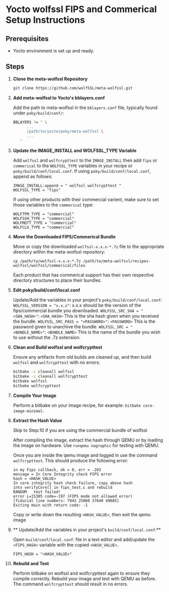 # Yocto wolfssl FIPS and Commerical Setup Instructions

## Prerequisites

- Yocto environment is set up and ready.

## Steps

1. **Clone the meta-wolfssl Repository**

   ```bash
   git clone https://github.com/wolfSSL/meta-wolfssl.git
   ```

2. **Add meta-wolfssl to Yocto's bblayers.conf**

   Add the path to meta-wolfssl in the `bblayers.conf` file, typically found under `poky/build/conf/`:
   ```bash
   BBLAYERS ?= " \
         ...
         /path/to/yocto/poky/meta-wolfssl \
         ...
      "
   ```

3. **Update the IMAGE_INSTALL and WOLFSSL_TYPE Variable**

   Add `wolfssl` and `wolfcrypttest` to the `IMAGE_INSTALL` then add `fips` or `commerical` to the `WOLFSSL_TYPE` variables in your recipe or `poky/build/conf/local.conf`. If using `poky/build/conf/local.conf`, append as follows:
   ```
   IMAGE_INSTALL:append = " wolfssl wolfcrypttest "
   WOLFSSL_TYPE = "fips"
   ```

   If using other products with their commercial varient, make sure to set those variables to the `commerical` type:
    ```
    WOLFTPM_TYPE = "commercial"
    WOLFSSH_TYPE = "commercial"
    WOLFMQTT_TYPE = "commercial"
    WOLFCLU_TYPE = "commercial"
    ```

4. **Move the Downloaded FIPS/Commerical Bundle**

   Move or copy the downloaded `wolfssl-x.x.x-*.7z` file to the appropriate directory within the meta-wolfssl repository:
   ```
   cp /path/to/wolfssl-x.x.x-*.7z /path/to/meta-wolfssl/recipes-wolfssl/wolfssl/commerical/files
   ```

    Each product that has commerical support has their own respective directory structures to place their bundles.

5. **Edit poky/build/conf/local.conf**

    Update/Add the variables in your project's `poky/build/conf/local.conf`:
    `WOLFSSL_VERSION = "x.x.x"`: x.x.x should be the version of the fips/commercial bundle you downloaded. 
    `WOLFSSL_SRC_SHA = "<SHA_HASH>"`: `<SHA_HASH>` This is the sha hash given when you received the bundle.
    `WOLFSSL_SRC_PASS = "<PASSWORD>"`: `<PASSWORD>` This is the password given to unarchive the bundle.
    `WOLFSSL_SRC = "<BUNDLE_NAME>"`: `<BUNDLE_NAME>` This is the name of the bundle you wish to use without the .7z extension.  

6. **Clean and Build wolfssl and wolfcrypttest**

   Ensure any artifacts from old builds are cleaned up, and then build `wolfssl` and `wolfcrypttest` with no errors:
   ```bash
   bitbake -c cleanall wolfssl
   bitbake -c cleanall wolfcrypttest
   bitbake wolfssl
   bitbake wolfcrypttest
   ```

7. **Compile Your Image**

   Perform a bitbake on your image recipe, for example: `bitbake core-image-minimal`.

8. **Extract the Hash Value**

    Skip to Step:10 if you are using the commercial bundle of wolfssl

    After compiling the image, extract the hash through QEMU or by loading the image on hardware. Use `runqemu nographic` for testing with QEMU.

    Once you are inside the qemu image and logged in use the command `wolfcrypttest`. This should produce the following error:

    ```
    in my Fips callback, ok = 0, err = -203
    message = In Core Integrity check FIPS error
    hash = <HASH_VALUE>
    In core integrity hash check failure, copy above hash
    into verifyCore[] in fips_test.c and rebuild
    RANDOM   test failed!
    error L=15305 code=-197 (FIPS mode not allowed error)
    [fiducial line numbers: 7943 25060 37640 49885]
    Exiting main with return code: -1
    ```

    Copy or write down the resulting `<HASH_VALUE>`, then exit the qemu image

9. ** Update/Add the variables in your project's `build/conf/local.conf`:**

    Open `build/conf/local.conf`: file in a text editor and add/update the `<FIPS_HASH>` variable with the copied `<HASH_VALUE>`.

    `FIPS_HASH = "<HASH_VALUE>"`

10. **Rebuild and Test**

    Perform bitbake on wolfssl and wolfcrypttest again to ensure they compile correctly. Rebuild your image and test with QEMU as before. The command `wolfcrypttest` should result in no errors.

